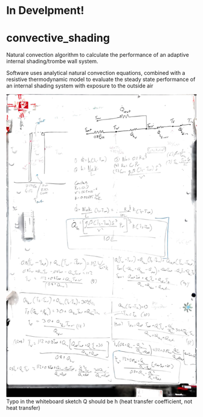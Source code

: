 # In Develpment!

# convective_shading
Natural convection algorithm to calculate the performance of an adaptive internal shading/trombe wall system. 

Software uses analytical natural convection equations, combined with a resistive thermodynamic model to evaluate the steady state performance of an internal shading system with exposure to the outside air

![Equations](./images/whiteboard.jpg)
Typo in the whiteboard sketch
Q should be h (heat transfer coefficient, not heat transfer)

